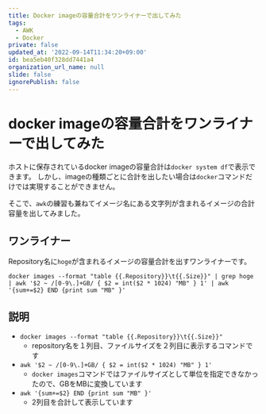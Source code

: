 ```yaml
---
title: Docker imageの容量合計をワンライナーで出してみた
tags:
  - AWK
  - Docker
private: false
updated_at: '2022-09-14T11:34:20+09:00'
id: bea5eb40f328dd7441a4
organization_url_name: null
slide: false
ignorePublish: false
---
```

# docker imageの容量合計をワンライナーで出してみた
ホストに保存されているdocker imageの容量合計は`docker system df`で表示できます。
しかし、imageの種類ごとに合計を出したい場合は`docker`コマンドだけでは実現することができません。

そこで、`awk`の練習も兼ねてイメージ名にある文字列が含まれるイメージの合計容量を出してみました。
## ワンライナー
Repository名に`hoge`が含まれるイメージの容量合計を出すワンライナーです。
```
docker images --format "table {{.Repository}}\t{{.Size}}" | grep hoge | awk '$2 ~ /[0-9\.]+GB/ { $2 = int($2 * 1024) "MB" } 1' | awk '{sum+=$2} END {print sum "MB" }'
```

## 説明
- `docker images --format "table {{.Repository}}\t{{.Size}}"`
    - repository名を１列目、ファイルサイズを２列目に表示するコマンドです
- `awk '$2 ~ /[0-9\.]+GB/ { $2 = int($2 * 1024) "MB" } 1'`
    - `docker images`コマンドではファイルサイズとして単位を指定できなかったので、GBをMBに変換しています
- `awk '{sum+=$2} END {print sum "MB" }'`
    - 2列目を合計して表示しています
